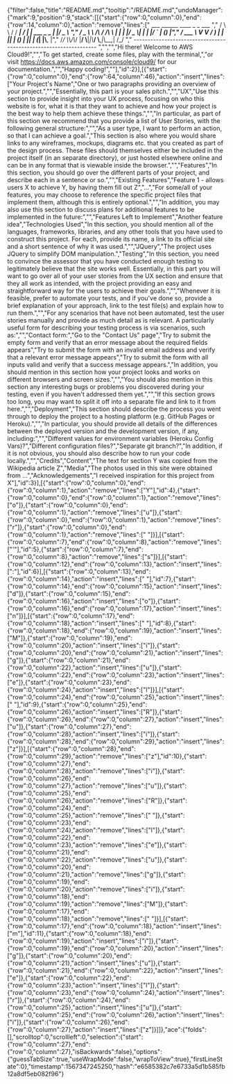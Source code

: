 {"filter":false,"title":"README.md","tooltip":"/README.md","undoManager":{"mark":9,"position":9,"stack":[[{"start":{"row":0,"column":0},"end":{"row":14,"column":0},"action":"remove","lines":["         ___        ______     ____ _                 _  ___  ","        / \\ \\      / / ___|   / ___| | ___  _   _  __| |/ _ \\ ","       / _ \\ \\ /\\ / /\\___ \\  | |   | |/ _ \\| | | |/ _` | (_) |","      / ___ \\ V  V /  ___) | | |___| | (_) | |_| | (_| |\\__, |","     /_/   \\_\\_/\\_/  |____/   \\____|_|\\___/ \\__,_|\\__,_|  /_/ "," ----------------------------------------------------------------- ","","","Hi there! Welcome to AWS Cloud9!","","To get started, create some files, play with the terminal,","or visit https://docs.aws.amazon.com/console/cloud9/ for our documentation.","","Happy coding!",""],"id":2}],[{"start":{"row":0,"column":0},"end":{"row":64,"column":46},"action":"insert","lines":["Your Project's Name","One or two paragraphs providing an overview of your project.","","Essentially, this part is your sales pitch.","","UX","Use this section to provide insight into your UX process, focusing on who this website is for, what it is that they want to achieve and how your project is the best way to help them achieve these things.","","In particular, as part of this section we recommend that you provide a list of User Stories, with the following general structure:","","As a user type, I want to perform an action, so that I can achieve a goal.","This section is also where you would share links to any wireframes, mockups, diagrams etc. that you created as part of the design process. These files should themselves either be included in the project itself (in an separate directory), or just hosted elsewhere online and can be in any format that is viewable inside the browser.","","Features","In this section, you should go over the different parts of your project, and describe each in a sentence or so.","","Existing Features","Feature 1 - allows users X to achieve Y, by having them fill out Z","...","For some/all of your features, you may choose to reference the specific project files that implement them, although this is entirely optional.","","In addition, you may also use this section to discuss plans for additional features to be implemented in the future:","","Features Left to Implement","Another feature idea","Technologies Used","In this section, you should mention all of the languages, frameworks, libraries, and any other tools that you have used to construct this project. For each, provide its name, a link to its official site and a short sentence of why it was used.","","JQuery","The project uses JQuery to simplify DOM manipulation.","Testing","In this section, you need to convince the assessor that you have conducted enough testing to legitimately believe that the site works well. Essentially, in this part you will want to go over all of your user stories from the UX section and ensure that they all work as intended, with the project providing an easy and straightforward way for the users to achieve their goals.","","Whenever it is feasible, prefer to automate your tests, and if you've done so, provide a brief explanation of your approach, link to the test file(s) and explain how to run them.","","For any scenarios that have not been automated, test the user stories manually and provide as much detail as is relevant. A particularly useful form for describing your testing process is via scenarios, such as:","","Contact form:","Go to the \"Contact Us\" page","Try to submit the empty form and verify that an error message about the required fields appears","Try to submit the form with an invalid email address and verify that a relevant error message appears","Try to submit the form with all inputs valid and verify that a success message appears.","In addition, you should mention in this section how your project looks and works on different browsers and screen sizes.","","You should also mention in this section any interesting bugs or problems you discovered during your testing, even if you haven't addressed them yet.","","If this section grows too long, you may want to split it off into a separate file and link to it from here.","","Deployment","This section should describe the process you went through to deploy the project to a hosting platform (e.g. GitHub Pages or Heroku).","","In particular, you should provide all details of the differences between the deployed version and the development version, if any, including:","","Different values for environment variables (Heroku Config Vars)?","Different configuration files?","Separate git branch?","In addition, if it is not obvious, you should also describe how to run your code locally.","","Credits","Content","The text for section Y was copied from the Wikipedia article Z","Media","The photos used in this site were obtained from ...","Acknowledgements","I received inspiration for this project from X"],"id":3}],[{"start":{"row":0,"column":0},"end":{"row":0,"column":1},"action":"remove","lines":["Y"],"id":4},{"start":{"row":0,"column":0},"end":{"row":0,"column":1},"action":"remove","lines":["o"]},{"start":{"row":0,"column":0},"end":{"row":0,"column":1},"action":"remove","lines":["u"]},{"start":{"row":0,"column":0},"end":{"row":0,"column":1},"action":"remove","lines":["r"]},{"start":{"row":0,"column":0},"end":{"row":0,"column":1},"action":"remove","lines":[" "]}],[{"start":{"row":0,"column":7},"end":{"row":0,"column":8},"action":"remove","lines":["'"],"id":5},{"start":{"row":0,"column":7},"end":{"row":0,"column":8},"action":"remove","lines":["s"]}],[{"start":{"row":0,"column":12},"end":{"row":0,"column":13},"action":"insert","lines":[":"],"id":6}],[{"start":{"row":0,"column":13},"end":{"row":0,"column":14},"action":"insert","lines":[" "],"id":7},{"start":{"row":0,"column":14},"end":{"row":0,"column":15},"action":"insert","lines":["d"]},{"start":{"row":0,"column":15},"end":{"row":0,"column":16},"action":"insert","lines":["o"]},{"start":{"row":0,"column":16},"end":{"row":0,"column":17},"action":"insert","lines":["n"]}],[{"start":{"row":0,"column":17},"end":{"row":0,"column":18},"action":"insert","lines":[" "],"id":8},{"start":{"row":0,"column":18},"end":{"row":0,"column":19},"action":"insert","lines":["M"]},{"start":{"row":0,"column":19},"end":{"row":0,"column":20},"action":"insert","lines":["i"]},{"start":{"row":0,"column":20},"end":{"row":0,"column":21},"action":"insert","lines":["g"]},{"start":{"row":0,"column":21},"end":{"row":0,"column":22},"action":"insert","lines":["u"]},{"start":{"row":0,"column":22},"end":{"row":0,"column":23},"action":"insert","lines":["e"]},{"start":{"row":0,"column":23},"end":{"row":0,"column":24},"action":"insert","lines":["l"]}],[{"start":{"row":0,"column":24},"end":{"row":0,"column":25},"action":"insert","lines":[" "],"id":9},{"start":{"row":0,"column":25},"end":{"row":0,"column":26},"action":"insert","lines":["R"]},{"start":{"row":0,"column":26},"end":{"row":0,"column":27},"action":"insert","lines":["u"]},{"start":{"row":0,"column":27},"end":{"row":0,"column":28},"action":"insert","lines":["i"]},{"start":{"row":0,"column":28},"end":{"row":0,"column":29},"action":"insert","lines":["z"]}],[{"start":{"row":0,"column":28},"end":{"row":0,"column":29},"action":"remove","lines":["z"],"id":10},{"start":{"row":0,"column":27},"end":{"row":0,"column":28},"action":"remove","lines":["i"]},{"start":{"row":0,"column":26},"end":{"row":0,"column":27},"action":"remove","lines":["u"]},{"start":{"row":0,"column":25},"end":{"row":0,"column":26},"action":"remove","lines":["R"]},{"start":{"row":0,"column":24},"end":{"row":0,"column":25},"action":"remove","lines":[" "]},{"start":{"row":0,"column":23},"end":{"row":0,"column":24},"action":"remove","lines":["l"]},{"start":{"row":0,"column":22},"end":{"row":0,"column":23},"action":"remove","lines":["e"]},{"start":{"row":0,"column":21},"end":{"row":0,"column":22},"action":"remove","lines":["u"]},{"start":{"row":0,"column":20},"end":{"row":0,"column":21},"action":"remove","lines":["g"]},{"start":{"row":0,"column":19},"end":{"row":0,"column":20},"action":"remove","lines":["i"]},{"start":{"row":0,"column":18},"end":{"row":0,"column":19},"action":"remove","lines":["M"]},{"start":{"row":0,"column":17},"end":{"row":0,"column":18},"action":"remove","lines":[" "]}],[{"start":{"row":0,"column":17},"end":{"row":0,"column":18},"action":"insert","lines":["m"],"id":11},{"start":{"row":0,"column":18},"end":{"row":0,"column":19},"action":"insert","lines":["i"]},{"start":{"row":0,"column":19},"end":{"row":0,"column":20},"action":"insert","lines":["g"]},{"start":{"row":0,"column":20},"end":{"row":0,"column":21},"action":"insert","lines":["u"]},{"start":{"row":0,"column":21},"end":{"row":0,"column":22},"action":"insert","lines":["e"]},{"start":{"row":0,"column":22},"end":{"row":0,"column":23},"action":"insert","lines":["l"]},{"start":{"row":0,"column":23},"end":{"row":0,"column":24},"action":"insert","lines":["r"]},{"start":{"row":0,"column":24},"end":{"row":0,"column":25},"action":"insert","lines":["u"]},{"start":{"row":0,"column":25},"end":{"row":0,"column":26},"action":"insert","lines":["i"]},{"start":{"row":0,"column":26},"end":{"row":0,"column":27},"action":"insert","lines":["z"]}]]},"ace":{"folds":[],"scrolltop":0,"scrollleft":0,"selection":{"start":{"row":0,"column":27},"end":{"row":0,"column":27},"isBackwards":false},"options":{"guessTabSize":true,"useWrapMode":false,"wrapToView":true},"firstLineState":0},"timestamp":1567347245250,"hash":"e6585382c7e6733a5d1b585fb12a8df5eb082f96"}